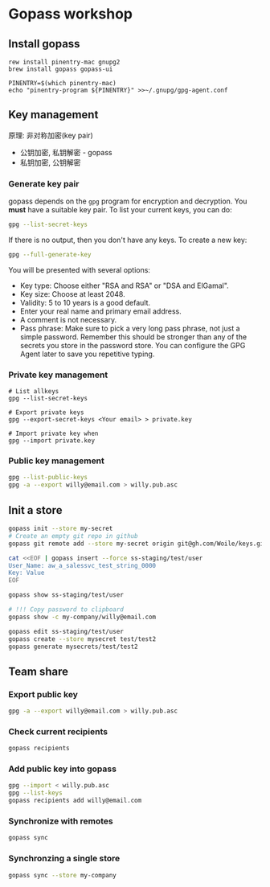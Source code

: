 # Gopass workshop

## Install gopass

```
rew install pinentry-mac gnupg2
brew install gopass gopass-ui

PINENTRY=$(which pinentry-mac)
echo "pinentry-program ${PINENTRY}" >>~/.gnupg/gpg-agent.conf
```



##  Key management

原理: 非对称加密(key pair)

- 公钥加密, 私钥解密 - gopass
- 私钥加密, 公钥解密

### Generate key pair

gopass depends on the `gpg` program for encryption and decryption. You **must** have a
suitable key pair. To list your current keys, you can do:

```bash
gpg --list-secret-keys
```

If there is no output, then you don't have any keys. To create a new key:

```bash
gpg --full-generate-key
```

You will be presented with several options:

* Key type: Choose either "RSA and RSA" or "DSA and ElGamal".
* Key size: Choose at least 2048.
* Validity: 5 to 10 years is a good default.
* Enter your real name and primary email address.
* A comment is not necessary.
* Pass phrase: Make sure to pick a very long pass phrase, not just a simple password. Remember this should be stronger than any of the secrets you store in the password store. You can configure the GPG Agent later to save you repetitive typing.

### Private key management

```
# List allkeys
gpg --list-secret-keys

# Export private keys
gpg --export-secret-keys <Your email> > private.key

# Import private key when
gpg --import private.key
```

### Public key management

```bash
gpg --list-public-keys
gpg -a --export willy@email.com > willy.pub.asc
```



## Init a store

```bash
gopass init --store my-secret
# Create an empty git repo in github
gopass git remote add --store my-secret origin git@gh.com/Woile/keys.git

cat <<EOF | gopass insert --force ss-staging/test/user
User_Name: aw_a_salessvc_test_string_0000
Key: Value
EOF

gopass show ss-staging/test/user

# !!! Copy password to clipboard
gopass show -c my-company/willy@email.com

gopass edit ss-staging/test/user
gopass create --store mysecret test/test2
gopass generate mysecrets/test/test2
```



## Team share

### Export public key

```bash
gpg -a --export willy@email.com > willy.pub.asc
```

### Check current recipients

```bash
gopass recipients
```

### Add public key into gopass

```bash
gpg --import < willy.pub.asc
gpg --list-keys
gopass recipients add willy@email.com
```

### Synchronize with remotes

```bash
gopass sync
```

### Synchronzing a single store

```bash
gopass sync --store my-company
```
